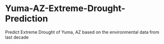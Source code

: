 # Yuma-AZ-Extreme-Drought-Prediction
Predict Extreme Drought of Yuma, AZ based on the environmental data from last decade
